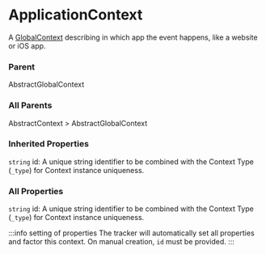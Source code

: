 # ApplicationContext
A [GlobalContext](/taxonomy/reference/global-contexts/overview.md) describing in which app the event happens, like a website or iOS app.

### Parent
AbstractGlobalContext

### All Parents
AbstractContext > AbstractGlobalContext

### Inherited Properties
`string` id: A unique string identifier to be combined with the Context Type (`_type`) 
for Context instance uniqueness.

### All Properties
`string` id: A unique string identifier to be combined with the Context Type (`_type`) 
for Context instance uniqueness.

:::info setting of properties
The tracker will automatically set all properties and factor this context. On manual creation, `id` must be provided.
:::
